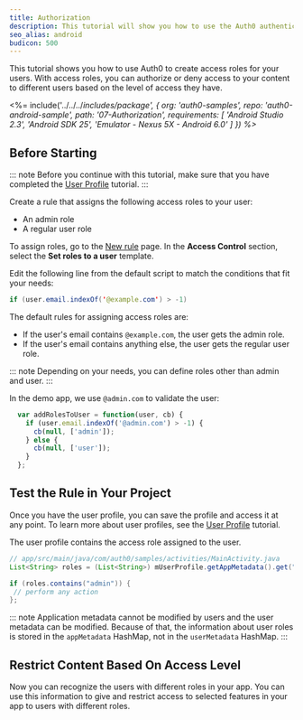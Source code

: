 ```yaml
---
title: Authorization
description: This tutorial will show you how to use the Auth0 authentication API in your Android project to create a custom login screen.
seo_alias: android
budicon: 500
---
```


This tutorial shows you how to use Auth0 to create access roles for your users. With access roles, you can authorize or deny access to your content to different users based on the level of access they have.

<%= include('../../../_includes/_package', {
  org: 'auth0-samples',
  repo: 'auth0-android-sample',
  path: '07-Authorization',
  requirements: [
    'Android Studio 2.3',
    'Android SDK 25',
    'Emulator - Nexus 5X - Android 6.0'
  ]
}) %>__

## Before Starting

::: note
Before you continue with this tutorial, make sure that you have completed the [User Profile](04-user-profile) tutorial.
:::

Create a rule that assigns the following access roles to your user: 
* An admin role
* A regular user role

To assign roles, go to the [New rule](${manage_url}/#/rules/new) page. In the **Access Control** section, select the **Set roles to a user** template. 

Edit the following line from the default script to match the conditions that fit your needs:

```java
if (user.email.indexOf('@example.com') > -1)
```

The default rules for assigning access roles are:
* If the user's email contains `@example.com`, the user gets the admin role. 
* If the user's email contains anything else, the user gets the regular user role.

::: note
Depending on your needs, you can define roles other than admin and user.
:::

In the demo app, we use `@admin.com` to validate the user:

```js
  var addRolesToUser = function(user, cb) {
    if (user.email.indexOf('@admin.com') > -1) {
      cb(null, ['admin']);
    } else {
      cb(null, ['user']);
    }
  };
```

## Test the Rule in Your Project

Once you have the user profile, you can save the profile and access it at any point. To learn more about user profiles, see the [User Profile](04-user-profile) tutorial. 

The user profile contains the access role assigned to the user. 

```java
// app/src/main/java/com/auth0/samples/activities/MainActivity.java
List<String> roles = (List<String>) mUserProfile.getAppMetadata().get("roles");

if (roles.contains("admin")) {
 // perform any action
};
```

::: note
Application metadata cannot be modified by users and the user metadata can be modified. Because of that, the information about user roles is stored in the `appMetadata` HashMap, not in the `userMetadata` HashMap.
:::

## Restrict Content Based On Access Level

Now you can recognize the users with different roles in your app. You can use this information to give and restrict access to selected features in your app to users with different roles.